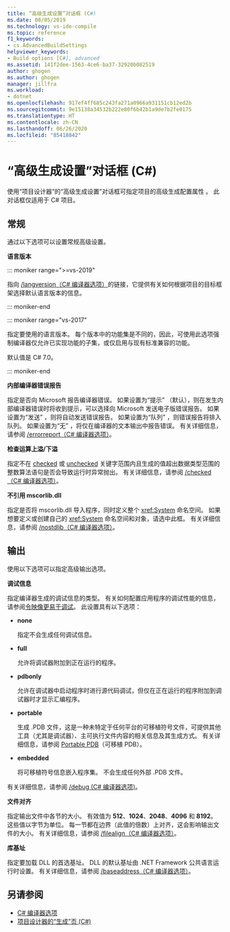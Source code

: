 ```yaml
---
title: “高级生成设置”对话框 (C#)
ms.date: 08/05/2019
ms.technology: vs-ide-compile
ms.topic: reference
f1_keywords:
- cs.AdvancedBuildSettings
helpviewer_keywords:
- Build options [C#], advanced
ms.assetid: 141f2dee-1563-4ce6-ba37-32920b082519
author: ghogen
ms.author: ghogen
manager: jillfra
ms.workload:
- dotnet
ms.openlocfilehash: 917ef4ff685c243fa271a0966a931151cb12ed2b
ms.sourcegitcommit: 9e15138a34532b222e80f6b42b1a9de7b2fe0175
ms.translationtype: HT
ms.contentlocale: zh-CN
ms.lasthandoff: 06/26/2020
ms.locfileid: "85418842"
---
```

# <a name="advanced-build-settings-dialog-box-c"></a>“高级生成设置”对话框 (C#)

使用“项目设计器”的“高级生成设置”对话框可指定项目的高级生成配置属性   。 此对话框仅适用于 C# 项目。

## <a name="general"></a>常规

通过以下选项可以设置常规高级设置。

**语言版本**

::: moniker range=">=vs-2019"

指向 [/langversion（C# 编译器选项）](/dotnet/csharp/language-reference/compiler-options/langversion-compiler-option)的链接，它提供有关如何根据项目的目标框架选择默认语言版本的信息。

::: moniker-end

::: moniker range="vs-2017"

指定要使用的语言版本。 每个版本中的功能集是不同的，因此，可使用此选项强制编译器仅允许已实现功能的子集，或仅启用与现有标准兼容的功能。

默认值是 C# 7.0。

::: moniker-end

**内部编译器错误报告**

指定是否向 Microsoft 报告编译器错误。 如果设置为“提示”  （默认），则在发生内部编译器错误时将收到提示，可以选择向 Microsoft 发送电子版错误报告。 如果设置为“发送”  ，则将自动发送错误报告。 如果设置为“队列”  ，则错误报告将排入队列。 如果设置为“无”  ，将仅在编译器的文本输出中报告错误。 有关详细信息，请参阅 [/errorreport（C# 编译器选项）](/dotnet/csharp/language-reference/compiler-options/errorreport-compiler-option)。

**检查运算上溢/下溢**

指定不在 [checked](/dotnet/csharp/language-reference/keywords/checked) 或 [unchecked](/dotnet/csharp/language-reference/keywords/unchecked) 关键字范围内且生成的值超出数据类型范围的整数算法语句是否会导致运行时异常抛出。 有关详细信息，请参阅 [/checked（C# 编译器选项）](/dotnet/csharp/language-reference/compiler-options/checked-compiler-option)。

**不引用 mscorlib.dll**

指定是否将 mscorlib.dll 导入程序，同时定义整个 <xref:System> 命名空间。 如果想要定义或创建自己的 <xref:System> 命名空间和对象，请选中此框。 有关详细信息，请参阅 [/nostdlib（C# 编译器选项）](/dotnet/csharp/language-reference/compiler-options/nostdlib-compiler-option)。

## <a name="output"></a>输出

使用以下选项可以指定高级输出选项。

**调试信息**

指定编译器生成的调试信息的类型。 有关如何配置应用程序的调试性能的信息，请参阅[令映像更易于调试](/dotnet/framework/debug-trace-profile/making-an-image-easier-to-debug)。 此设置具有以下选项：

- **none**

   指定不会生成任何调试信息。

- **full**

   允许将调试器附加到正在运行的程序。

- **pdbonly**

   允许在调试器中启动程序时进行源代码调试，但仅在正在运行的程序附加到调试器时才显示汇编程序。

- **portable**

   生成 .PDB 文件，这是一种未特定于任何平台的可移植符号文件，可提供其他工具（尤其是调试器）、主可执行文件内容的相关信息及其生成方式。 有关详细信息，请参阅 [Portable PDB](https://github.com/dotnet/core/blob/master/Documentation/diagnostics/portable_pdb.md)（可移植 PDB）。

- **embedded**

   将可移植符号信息嵌入程序集。 不会生成任何外部 .PDB 文件。

有关详细信息，请参阅 [/debug (C# 编译器选项)](/dotnet/csharp/language-reference/compiler-options/debug-compiler-option)。

**文件对齐**

指定输出文件中各节的大小。 有效值为 **512**、**1024**、**2048**、**4096** 和 **8192**。 这些值以字节为单位。 每一节都在边界（此值的倍数）上对齐，这会影响输出文件的大小。 有关详细信息，请参阅 [/filealign（C# 编译器选项）](/dotnet/csharp/language-reference/compiler-options/filealign-compiler-option)。

**库基址**

指定要加载 DLL 的首选基址。 DLL 的默认基址由 .NET Framework 公共语言运行时设置。 有关详细信息，请参阅 [/baseaddress（C# 编译器选项）](/dotnet/csharp/language-reference/compiler-options/baseaddress-compiler-option)。

## <a name="see-also"></a>另请参阅

- [C# 编译器选项](/dotnet/csharp/language-reference/compiler-options/index)
- [项目设计器的“生成”页 (C#)](../../ide/reference/build-page-project-designer-csharp.md)
